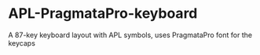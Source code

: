 # APL-PragmataPro-keyboard
A 87-key keyboard layout with APL symbols, uses PragmataPro font for the keycaps
